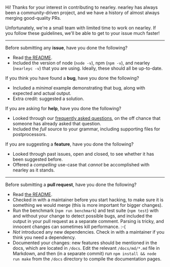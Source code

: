 Hi! Thanks for your interest in contributing to nearley. nearley has always
been a community-driven project, and we have a history of almost always merging
good-quality PRs.

Unfortunately, we're a small team with limited time to work on nearley. If you
follow these guidelines, we'll be able to get to your issue much faster!

---

Before submitting any **issue**, have you done the following?
* Read [the
  README](https://github.com/Hardmath123/nearley/blob/master/README.md).
* Included the version of node (`node -v`), npm (`npm -v`), and nearley
  (`nearleyc -v`) that you are using. Ideally, these should all be up-to-date.

If you think you have found a **bug**, have you done the following?
* Included a _minimal_ example demonstrating that bug, along with expected and
  actual output.
* Extra credit: suggested a solution.

If you are asking for **help**, have you done the following?
* Looked through our [frequently asked
  questions](https://github.com/Hardmath123/nearley/issues?utf8=✓&q=label%3Aquestion),
  on the off chance that someone has already asked that question.
* Included the _full_ source to your grammar, including supporting files for
  postprocessors.

If you are suggesting a **feature**, have you done the following?
* Looked through past issues, open and closed, to see whether it has been
  suggested before.
* Offered a _compelling_ use-case that _cannot_ be accomplished with nearley as
  it stands.

---

Before submitting a **pull request**, have you done the following?
* Read [the
  README](https://github.com/Hardmath123/nearley/blob/master/README.md).
* Checked in with a maintainer before you start hacking, to make sure it is
  something we would merge (this is more important for bigger changes).
* Run the benchmark (`npm run benchmark`) and test suite (`npm test`) with and
  without your change to detect possible bugs, and included the output in your
  pull request as a separate comment. Parsing is tricky, and innocent changes
  can sometimes kill performance. :-(
* _Not_ introduced any new dependencies. Check in with a maintainer if you
  think you need a dependency.
* Documented your changes: new features should be mentioned in the docs, which
  are located in `/docs`. Edit the relevant `/docs/md/*.md` file in Markdown,
  and then (in a separate commit) run `npm install && node run make` from the
  `/docs` directory to compile the documentation pages.
